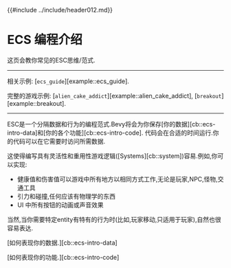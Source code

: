 {{#include ../include/header012.md}}

# ECS 编程介绍

这页会教你常见的ESC思维/范式.

---

相关示例:
[`ecs_guide`][example::ecs_guide].

完整的游戏示例:
[`alien_cake_addict`][example::alien_cake_addict],
[`breakout`][example::breakout].

---
ESC是一个分隔数据和行为的编程范式.Bevy将会为你保存[你的数据][cb::ecs-intro-data]和[你的各个功能][cb::ecs-intro-code].
代码会在合适的时间运行.你的代码可以在它需要时访问所需数据.

这使得编写具有灵活性和重用性游戏逻辑([Systems][cb::system])容易.例如,你可以实现:

- 健康值和伤害值可以游戏中所有地方以相同方式工作,无论是玩家,NPC,怪物,交通工具
- 引力和碰撞,任何应该有物理学的东西
- UI 中所有按钮的动画或声音效果

当然,当你需要特定entity有特有的行为时(比如,玩家移动,只适用于玩家),自然也很容易表达.

[如何表现你的数据.][cb::ecs-intro-data]

[如何表现你的功能.][cb::ecs-intro-code]

